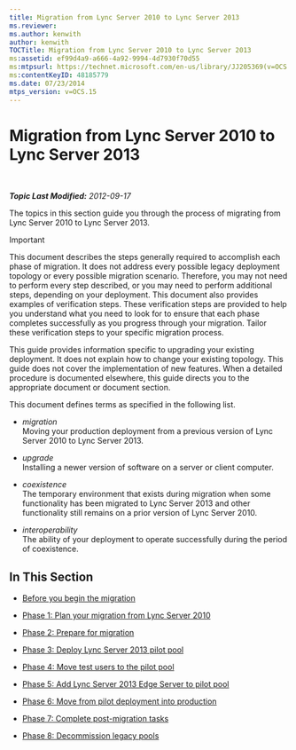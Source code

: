 ```yaml
---
title: Migration from Lync Server 2010 to Lync Server 2013
ms.reviewer: 
ms.author: kenwith
author: kenwith
TOCTitle: Migration from Lync Server 2010 to Lync Server 2013
ms:assetid: ef99d4a9-a666-4a92-9994-4d7930f70d55
ms:mtpsurl: https://technet.microsoft.com/en-us/library/JJ205369(v=OCS.15)
ms:contentKeyID: 48185779
ms.date: 07/23/2014
mtps_version: v=OCS.15
---
```


<div data-xmlns="http://www.w3.org/1999/xhtml">

<div class="topic" data-xmlns="http://www.w3.org/1999/xhtml" data-msxsl="urn:schemas-microsoft-com:xslt" data-cs="http://msdn.microsoft.com/en-us/">

<div data-asp="http://msdn2.microsoft.com/asp">

# Migration from Lync Server 2010 to Lync Server 2013

</div>

<div id="mainSection">

<div id="mainBody">

<span> </span>

_**Topic Last Modified:** 2012-09-17_

The topics in this section guide you through the process of migrating from Lync Server 2010 to Lync Server 2013.

<div>


> [!IMPORTANT]  
> This document describes the steps generally required to accomplish each phase of migration. It does not address every possible legacy deployment topology or every possible migration scenario. Therefore, you may not need to perform every step described, or you may need to perform additional steps, depending on your deployment. This document also provides examples of verification steps. These verification steps are provided to help you understand what you need to look for to ensure that each phase completes successfully as you progress through your migration. Tailor these verification steps to your specific migration process.



</div>

This guide provides information specific to upgrading your existing deployment. It does not explain how to change your existing topology. This guide does not cover the implementation of new features. When a detailed procedure is documented elsewhere, this guide directs you to the appropriate document or document section.

This document defines terms as specified in the following list.

  - *migration*  
    Moving your production deployment from a previous version of Lync Server 2010 to Lync Server 2013.

<!-- end list -->

  - *upgrade*  
    Installing a newer version of software on a server or client computer.

<!-- end list -->

  - *coexistence*  
    The temporary environment that exists during migration when some functionality has been migrated to Lync Server 2013 and other functionality still remains on a prior version of Lync Server 2010.

<!-- end list -->

  - *interoperability*  
    The ability of your deployment to operate successfully during the period of coexistence.

<div>

## In This Section

  - [Before you begin the migration](before-you-begin-the-migration.md)

  - [Phase 1: Plan your migration from Lync Server 2010](phase-1-plan-your-migration-from-lync-server-2010.md)

  - [Phase 2: Prepare for migration](phase-2-prepare-for-migration.md)

  - [Phase 3: Deploy Lync Server 2013 pilot pool](phase-3-deploy-lync-server-2013-pilot-pool.md)

  - [Phase 4: Move test users to the pilot pool](phase-4-move-test-users-to-the-pilot-pool.md)

  - [Phase 5: Add Lync Server 2013 Edge Server to pilot pool](phase-5-add-lync-server-2013-edge-server-to-pilot-pool.md)

  - [Phase 6: Move from pilot deployment into production](phase-6-move-from-pilot-deployment-into-production.md)

  - [Phase 7: Complete post-migration tasks](phase-7-complete-post-migration-tasks.md)

  - [Phase 8: Decommission legacy pools](phase-8-decommission-legacy-pools.md)

</div>

</div>

<span> </span>

</div>

</div>

</div>

